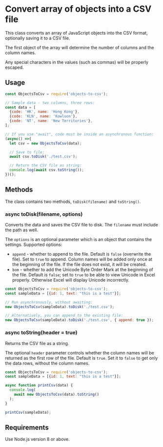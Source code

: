 # Convert array of objects into a CSV file #

This class converts an array of JavaScript objects into the CSV format, optionally saving it to a CSV file.

The first object of the array will determine the number of columns and the column names.

Any special characters in the values (such as commas) will be properly escaped.

## Usage ##

```js
const ObjectsToCsv = require('objects-to-csv');

// Sample data - two columns, three rows:
const data = [
  {code: 'HK', name: 'Hong Kong'},
  {code: 'KLN', name: 'Kowloon'},
  {code: 'NT', name: 'New Territories'},
];

// If you use "await", code must be inside an asynchronous function:
(async() =>{
  let csv = new ObjectsToCsv(data);

  // Save to file:
  await csv.toDisk('./test.csv');

  // Return the CSV file as string:
  console.log(await csv.toString());
})();
```

## Methods ##

The class contains two methods, `toDisk(filename)` and `toString()`.

### async toDisk(filename, options) ###

Converts the data and saves the CSV file to disk. The `filename` must include the
path as well.

The `options` is an optional parameter which is an object that contains the 
settings. Supported options:

- `append` - whether to append to the file. Default is `false` (overwrite the file).
Set to `true` to append. Column names will be added only once at the beginning
of the file. If the file does not exist, it will be created.
- `bom` - whether to add the Unicode Byte Order Mark at the beginning of the
file. Default is `false`; set to `true` to be able to view Unicode in Excel
properly. Otherwise Excel will display Unicode incorrectly.

```js
const ObjectsToCsv = require('objects-to-csv');
const sampleData = [{id: 1, text: "this is a test"}];

// Run asynchronously, without awaiting:
new ObjectsToCsv(sampleData).toDisk('./test.csv');

// Alternatively, you can append to the existing file:
new ObjectsToCsv(sampleData).toDisk('./test.csv', { append: true });
```

### async toString(header = true) ###

Returns the CSV file as a string.

The optional `header` parameter controls whether the column names will be
returned as the first row of the file. Default is `true`. Set it to `false` to
get only the data rows, without the column names.

```js
const ObjectsToCsv = require('objects-to-csv');
const sampleData = [{id: 1, text: "this is a test"}];

async function printCsv(data) {
  console.log(
    await new ObjectsToCsv(data).toString()
  );
}

printCsv(sampleData);
```

## Requirements ##

Use Node.js version 8 or above.